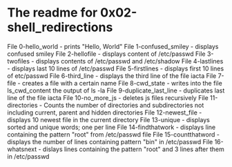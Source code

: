 # The readme for 0x02-shell_redirections
File 0-hello_world - prints "Hello, World"
File 1-confused_smiley - displays confused smiley
File 2-hellofile - displays content of /etc/passwd
File 3-twofiles - displays contents of /etc/passwd and /etc/shadow
File 4-lastlines - displays last 10 lines of /etc/passwd
File 5-firstlines - displays first 10 lines of etc/passwd
File 6-third_line - displays the third line of the file iacta
File 7-file - creates a file with a certain name
File 8-cwd_state - writes into the file ls_cwd_content the output of ls -la
File 9-duplicate_last_line - duplicates last line of the file iacta
File 10-no_more_js - deletes js files recursively
File 11-directories - Counts the number of directories and subdirectories not including current, parent and hidden directories
File 12-newest_file - displays 10 newest file in the current directory
File 13-unique - displays sorted and unique words; one per line
File 14-findthatwork - displays line containing the pattern "root" from /etc/passwd file
File 15-countthatword - displays the number of lines containing pattern "bin" in /etc/passwd
File 16-whatsnext - dislays lines containing the pattern "root" and 3 lines after them in /etc/passwd
